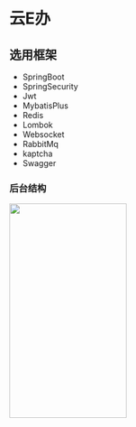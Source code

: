 # 云E办

## 选用框架

* SpringBoot
* SpringSecurity 
*  Jwt 
*  MybatisPlus 
* Redis 
* Lombok 
* Websocket 
* RabbitMq 
* kaptcha
* Swagger

### 后台结构

<img src="https://github.com/xiaok1314/yeb/blob/main/%E5%90%8E%E5%8F%B0%E7%BB%93%E6%9E%84.png" width="208px" height="380px">
